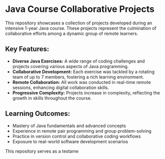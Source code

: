 <h1>Java Course Collaborative Projects</h1>

<p>This repository showcases a collection of projects developed during an intensive 1-year Java course. These projects represent the culmination of collaborative efforts among a dynamic group of remote learners.</p>

<h2>Key Features:</h2>
<ul>
    <li><strong>Diverse Java Exercises:</strong> A wide range of coding challenges and projects covering various aspects of Java programming.</li>
    <li><strong>Collaborative Development:</strong> Each exercise was tackled by a rotating team of up to 7 members, fostering a rich learning environment.</li>
    <li><strong>Remote Collaboration:</strong> All work was conducted in real-time remote sessions, enhancing digital collaboration skills.</li>
    <li><strong>Progressive Complexity:</strong> Projects increase in complexity, reflecting the growth in skills throughout the course.</li>
</ul>

<h2>Learning Outcomes:</h2>
<ul>
    <li>Mastery of Java fundamentals and advanced concepts</li>
    <li>Experience in remote pair programming and group problem-solving</li>
    <li>Practice in version control and collaborative coding workflows</li>
    <li>Exposure to real-world software development scenarios</li>
</ul>

<p>This repository serves as a testame
